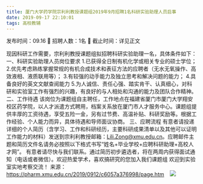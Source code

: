 ```yaml
---
title: 厦门大学药学院宗利利教授课题组2019年9月招聘1名科研实验助理人员启事
date: 2019-09-17 22:10:01
tags: 高校教辅
---
```

发布时间：09.16   🌟   招聘人数：1名   🌈   截止时间：详见正文
<!-- more -->
现因科研工作需要，宗利利教授课题组拟招聘科研实验助理一名，具体条件如下：
一、科研实验助理人员岗位要求
1.已获得全日制有机化学或相关专业的硕士学位；
2.优先考虑熟练掌握常规的有机合成技术和表征方法的应聘者（无水无氧操作、高效液相、液质联用等）；
3.有较强的动手能力及独立思考和解决问题的能力；
4.具备良好的英文文献查阅能力
5.为人诚信、责任心强、踏实肯干、认真细心，对科研和实验室工作有强烈的兴趣，有良好的与人相处和沟通的能力及团队合作精神。
二、工作待遇
该岗位为课题组自主聘任，工作地点在福建省厦门市厦门大学翔安校区药学院，以人才派遣方式聘用，档案关系放在厦门市人才服务中心。课题组提供丰厚的工资待遇，享受五险一金，另有过节费、高温补贴、科研奖励等。根据工作经验、个人能力而异，具体待遇和导师面议协商。
三、应聘流程
有意者请投递详细的个人简历（含学习、工作和科研经历，主要科研成果清单以及其他可以证明工作能力的材料）发送到宗利利教授邮箱：Lili.Zong@xmu.edu.cn。应聘邮件主题和简历文件名请务必按照以下格式书写“姓名+毕业学校+应聘科研助理+高校人才网”。
有意者请尽快与我们联系。通过简历初步遴选者，将在两周内获得面试通知（电话或者微信）。欢迎热爱学术，喜欢搞研究的您加入我们课题组
欢迎到实验室实地考察交流！
来源：
https://pharm.xmu.edu.cn/2019/0912/c6057a376998/page.htm
 
 ![](https://cdn.weiweiblog.cn/20181015134814.png)